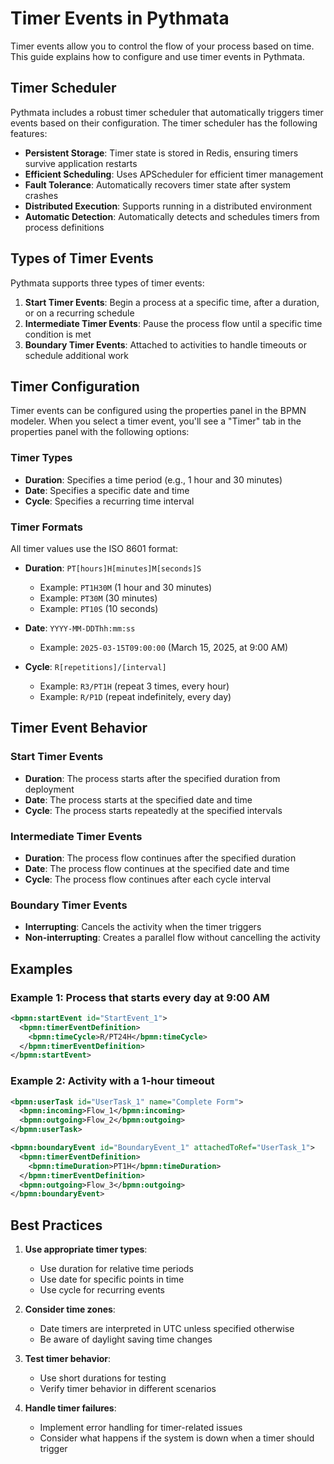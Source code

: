 # Timer Events in Pythmata

Timer events allow you to control the flow of your process based on time. This guide explains how to configure and use timer events in Pythmata.

## Timer Scheduler

Pythmata includes a robust timer scheduler that automatically triggers timer events based on their configuration. The timer scheduler has the following features:

- **Persistent Storage**: Timer state is stored in Redis, ensuring timers survive application restarts
- **Efficient Scheduling**: Uses APScheduler for efficient timer management
- **Fault Tolerance**: Automatically recovers timer state after system crashes
- **Distributed Execution**: Supports running in a distributed environment
- **Automatic Detection**: Automatically detects and schedules timers from process definitions

## Types of Timer Events

Pythmata supports three types of timer events:

1. **Start Timer Events**: Begin a process at a specific time, after a duration, or on a recurring schedule
2. **Intermediate Timer Events**: Pause the process flow until a specific time condition is met
3. **Boundary Timer Events**: Attached to activities to handle timeouts or schedule additional work

## Timer Configuration

Timer events can be configured using the properties panel in the BPMN modeler. When you select a timer event, you'll see a "Timer" tab in the properties panel with the following options:

### Timer Types

- **Duration**: Specifies a time period (e.g., 1 hour and 30 minutes)
- **Date**: Specifies a specific date and time
- **Cycle**: Specifies a recurring time interval

### Timer Formats

All timer values use the ISO 8601 format:

- **Duration**: `PT[hours]H[minutes]M[seconds]S`
  - Example: `PT1H30M` (1 hour and 30 minutes)
  - Example: `PT30M` (30 minutes)
  - Example: `PT10S` (10 seconds)

- **Date**: `YYYY-MM-DDThh:mm:ss`
  - Example: `2025-03-15T09:00:00` (March 15, 2025, at 9:00 AM)

- **Cycle**: `R[repetitions]/[interval]`
  - Example: `R3/PT1H` (repeat 3 times, every hour)
  - Example: `R/P1D` (repeat indefinitely, every day)

## Timer Event Behavior

### Start Timer Events

- **Duration**: The process starts after the specified duration from deployment
- **Date**: The process starts at the specified date and time
- **Cycle**: The process starts repeatedly at the specified intervals

### Intermediate Timer Events

- **Duration**: The process flow continues after the specified duration
- **Date**: The process flow continues at the specified date and time
- **Cycle**: The process flow continues after each cycle interval

### Boundary Timer Events

- **Interrupting**: Cancels the activity when the timer triggers
- **Non-interrupting**: Creates a parallel flow without cancelling the activity

## Examples

### Example 1: Process that starts every day at 9:00 AM

```xml
<bpmn:startEvent id="StartEvent_1">
  <bpmn:timerEventDefinition>
    <bpmn:timeCycle>R/PT24H</bpmn:timeCycle>
  </bpmn:timerEventDefinition>
</bpmn:startEvent>
```

### Example 2: Activity with a 1-hour timeout

```xml
<bpmn:userTask id="UserTask_1" name="Complete Form">
  <bpmn:incoming>Flow_1</bpmn:incoming>
  <bpmn:outgoing>Flow_2</bpmn:outgoing>
</bpmn:userTask>

<bpmn:boundaryEvent id="BoundaryEvent_1" attachedToRef="UserTask_1">
  <bpmn:timerEventDefinition>
    <bpmn:timeDuration>PT1H</bpmn:timeDuration>
  </bpmn:timerEventDefinition>
  <bpmn:outgoing>Flow_3</bpmn:outgoing>
</bpmn:boundaryEvent>
```

## Best Practices

1. **Use appropriate timer types**:
   - Use duration for relative time periods
   - Use date for specific points in time
   - Use cycle for recurring events

2. **Consider time zones**:
   - Date timers are interpreted in UTC unless specified otherwise
   - Be aware of daylight saving time changes

3. **Test timer behavior**:
   - Use short durations for testing
   - Verify timer behavior in different scenarios

4. **Handle timer failures**:
   - Implement error handling for timer-related issues
   - Consider what happens if the system is down when a timer should trigger
